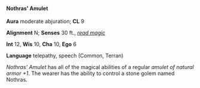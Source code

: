 #### **Nothras' Amulet**

**Aura** moderate abjuration; **CL** 9

**Alignment** N; **Senses** 30 ft., *[read magic]*

**Int** 12, **Wis** 10, **Cha** 10, **Ego** 6

**Language** telepathy, speech (Common, Terran)

*Nothras' Amulet* has all of the magical abilities of a regular *amulet of natural armor +1*. The wearer has the ability to control a stone golem named Nothras.

[read magic]: http://www.archivesofnethys.com/SpellDisplay.aspx?ItemName=Read%20Magic
